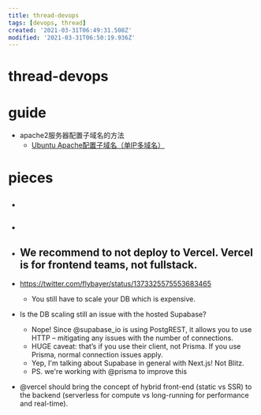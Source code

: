 ```yaml
---
title: thread-devops
tags: [devops, thread]
created: '2021-03-31T06:49:31.508Z'
modified: '2021-03-31T06:50:19.936Z'
---
```


# thread-devops

# guide

- apache2服务器配置子域名的方法
  - [Ubuntu Apache配置子域名（单IP多域名）](https://www.jianshu.com/p/a9eeac672069)

# pieces

- ## 

- ## 

- ## We recommend to not deploy to Vercel. Vercel is for frontend teams, not fullstack. 
- https://twitter.com/flybayer/status/1373325575553683465
  - You still have to scale your DB which is expensive. 
- Is the DB scaling still an issue with the hosted Supabase?
  - Nope! Since @supabase_io is using PostgREST, it allows you to use HTTP – mitigating any issues with the number of connections.
  - HUGE caveat: that’s if you use their client, not Prisma. If you use Prisma, normal connection issues apply.
  - Yep, I'm talking about Supabase in general with Next.js! Not Blitz.
  - PS. we're working with @prisma to improve this
- @vercel should bring the concept of hybrid front-end (static vs SSR) to the backend (serverless for compute vs long-running for performance and real-time).
